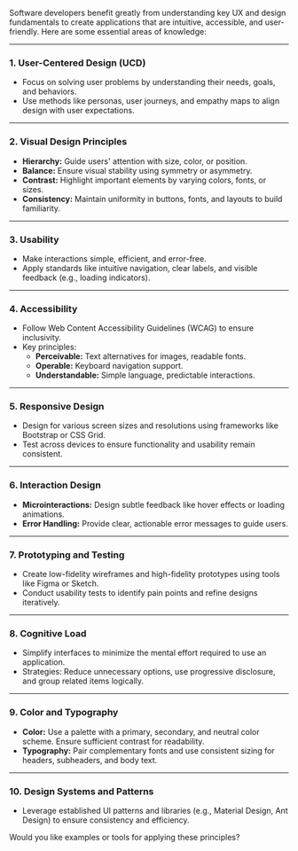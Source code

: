 Software developers benefit greatly from understanding key UX and design fundamentals to create applications that are intuitive, accessible, and user-friendly. Here are some essential areas of knowledge:  

---

### **1. User-Centered Design (UCD)**
- Focus on solving user problems by understanding their needs, goals, and behaviors.
- Use methods like personas, user journeys, and empathy maps to align design with user expectations.  

---

### **2. Visual Design Principles**
- **Hierarchy:** Guide users' attention with size, color, or position.  
- **Balance:** Ensure visual stability using symmetry or asymmetry.
- **Contrast:** Highlight important elements by varying colors, fonts, or sizes.  
- **Consistency:** Maintain uniformity in buttons, fonts, and layouts to build familiarity.  

---

### **3. Usability**
- Make interactions simple, efficient, and error-free.
- Apply standards like intuitive navigation, clear labels, and visible feedback (e.g., loading indicators).

---

### **4. Accessibility**
- Follow Web Content Accessibility Guidelines (WCAG) to ensure inclusivity.  
- Key principles:
  - **Perceivable:** Text alternatives for images, readable fonts.
  - **Operable:** Keyboard navigation support.
  - **Understandable:** Simple language, predictable interactions.  

---

### **5. Responsive Design**
- Design for various screen sizes and resolutions using frameworks like Bootstrap or CSS Grid.  
- Test across devices to ensure functionality and usability remain consistent.

---

### **6. Interaction Design**
- **Microinteractions:** Design subtle feedback like hover effects or loading animations.  
- **Error Handling:** Provide clear, actionable error messages to guide users.

---

### **7. Prototyping and Testing**
- Create low-fidelity wireframes and high-fidelity prototypes using tools like Figma or Sketch.  
- Conduct usability tests to identify pain points and refine designs iteratively.

---

### **8. Cognitive Load**
- Simplify interfaces to minimize the mental effort required to use an application.  
- Strategies: Reduce unnecessary options, use progressive disclosure, and group related items logically.

---

### **9. Color and Typography**
- **Color:** Use a palette with a primary, secondary, and neutral color scheme. Ensure sufficient contrast for readability.
- **Typography:** Pair complementary fonts and use consistent sizing for headers, subheaders, and body text.  

---

### **10. Design Systems and Patterns**
- Leverage established UI patterns and libraries (e.g., Material Design, Ant Design) to ensure consistency and efficiency.  

Would you like examples or tools for applying these principles?